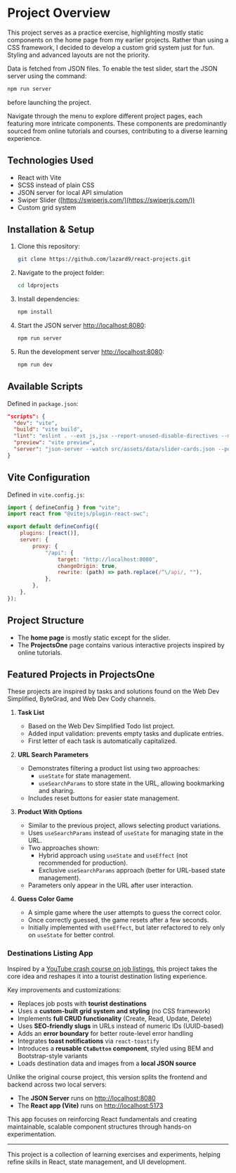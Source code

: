 # Project Overview

This project serves as a practice exercise, highlighting mostly static components on the home page from my earlier projects. Rather than using a CSS framework, I decided to develop a custom grid system just for fun. Styling and advanced layouts are not the priority.

Data is fetched from JSON files. To enable the test slider, start the JSON server using the command:

```bash
npm run server
```

before launching the project.

Navigate through the menu to explore different project pages, each featuring more intricate components. These components are predominantly sourced from online tutorials and courses, contributing to a diverse learning experience.

## Technologies Used

- React with Vite
- SCSS instead of plain CSS
- JSON server for local API simulation
- Swiper Slider ([https://swiperjs.com/](https://swiperjs.com/))
- Custom grid system

## Installation & Setup

1. Clone this repository:

    ```bash
    git clone https://github.com/lazard9/react-projects.git
    ```

2. Navigate to the project folder:

    ```bash
    cd ldprojects
    ```

3. Install dependencies:

    ```bash
    npm install
    ```

4. Start the JSON server [http://localhost:8080](http://localhost:8080):

    ```bash
    npm run server
    ```

5. Run the development server [http://localhost:8080](http://localhost:8080):

    ```bash
    npm run dev
    ```

## Available Scripts

Defined in `package.json`:

```json
"scripts": {
  "dev": "vite",
  "build": "vite build",
  "lint": "eslint . --ext js,jsx --report-unused-disable-directives --max-warnings 0",
  "preview": "vite preview",
  "server": "json-server --watch src/assets/data/slider-cards.json --port 8080"
}
```

## Vite Configuration

Defined in `vite.config.js`:

```javascript
import { defineConfig } from "vite";
import react from "@vitejs/plugin-react-swc";

export default defineConfig({
    plugins: [react()],
    server: {
        proxy: {
            "/api": {
                target: "http://localhost:8080",
                changeOrigin: true,
                rewrite: (path) => path.replace(/^\/api/, ""),
            },
        },
    },
});
```

## Project Structure

- The **home page** is mostly static except for the slider.
- The **ProjectsOne** page contains various interactive projects inspired by online tutorials.

## Featured Projects in ProjectsOne

These projects are inspired by tasks and solutions found on the Web Dev Simplified, ByteGrad, and Web Dev Cody channels.

1. **Task List**

    - Based on the Web Dev Simplified Todo list project.
    - Added input validation: prevents empty tasks and duplicate entries.
    - First letter of each task is automatically capitalized.

2. **URL Search Parameters**

    - Demonstrates filtering a product list using two approaches:
        - `useState` for state management.
        - `useSearchParams` to store state in the URL, allowing bookmarking and sharing.
    - Includes reset buttons for easier state management.

3. **Product With Options**

    - Similar to the previous project, allows selecting product variations.
    - Uses `useSearchParams` instead of `useState` for managing state in the URL.
    - Two approaches shown:
        - Hybrid approach using `useState` and `useEffect` (not recommended for production).
        - Exclusive `useSearchParams` approach (better for URL-based state management).
    - Parameters only appear in the URL after user interaction.

4. **Guess Color Game**
    - A simple game where the user attempts to guess the correct color.
    - Once correctly guessed, the game resets after a few seconds.
    - Initially implemented with `useEffect`, but later refactored to rely only on `useState` for better control.

### Destinations Listing App

Inspired by a [YouTube crash course on job listings](https://www.youtube.com/watch?v=VeNfHj6MhgA), this project takes the core idea and reshapes it into a tourist destination listing experience.

Key improvements and customizations:

- Replaces job posts with **tourist destinations**
- Uses a **custom-built grid system and styling** (no CSS framework)
- Implements **full CRUD functionality** (Create, Read, Update, Delete)
- Uses **SEO-friendly slugs** in URLs instead of numeric IDs (UUID-based)
- Adds an **error boundary** for better route-level error handling
- Integrates **toast notifications** via `react-toastify`
- Introduces a **reusable `CtaButton` component**, styled using BEM and Bootstrap-style variants
- Loads destination data and images from a **local JSON source**

Unlike the original course project, this version splits the frontend and backend across two local servers:

- The **JSON Server** runs on [http://localhost:8080](http://localhost:8080)
- The **React app (Vite)** runs on [http://localhost:5173](http://localhost:5173)

This app focuses on reinforcing React fundamentals and creating maintainable, scalable component structures through hands-on experimentation.

---

This project is a collection of learning exercises and experiments, helping refine skills in React, state management, and UI development.
